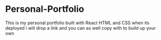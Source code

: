 # Personal-Portfolio
This is my personal portfolio built  with React HTML and CSS when its deployed i will drop a link and you can as well copy with to build up your own
